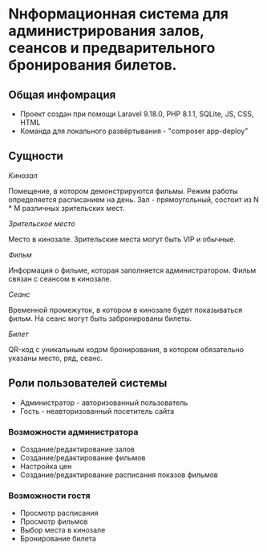 # Nнформационная система для администрирования залов, сеансов и предварительного бронирования билетов.

## Общая инфомрация
* Проект создан при помощи Laravel 9.18.0, PHP 8.1.1, SQLite, JS, CSS, HTML
* Команда для локального развёртывания - "composer app-deploy"

## Сущности
*Кинозал*

Помещение, в котором демонстрируются фильмы. Режим работы определяется расписанием на день. Зал - прямоугольный, состоит из N * M различных зрительских мест.

*Зрительское место*

Место в кинозале. Зрительские места могут быть VIP и обычные.

*Фильм*

Информация о фильме, которая заполняется администратором. Фильм связан с сеансом в кинозале.

*Сеанс*

Временной промежуток, в котором в кинозале будет показываться фильм. На сеанс могут быть забронированы билеты.

*Билет*

QR-код c уникальным кодом бронирования, в котором обязательно указаны место, ряд, сеанс.

## Роли пользователей системы
* Администратор - авторизованный пользователь
* Гость - неавторизованный посетитель сайта

### Возможности администратора
* Создание/редактирование залов
* Создание/редактирование фильмов
* Настройка цен
* Создание/редактирование расписания показов фильмов

### Возможности гостя
* Просмотр расписания
* Просмотр фильмов
* Выбор места в кинозале
* Бронирование билета
